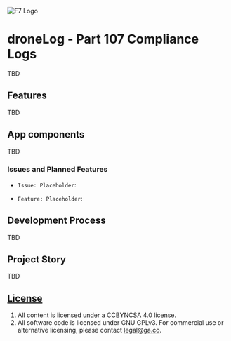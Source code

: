 ![F7 Logo](http://frinkiac-7.net/images/f7-pos.png "F7 logo")

# droneLog - Part 107 Compliance Logs

TBD

## Features

TBD

## App components

TBD

### Issues and Planned Features

- `Issue: Placeholder`:

- `Feature: Placeholder`:

## Development Process

TBD

## Project Story

TBD

## [License](LICENSE)

1.  All content is licensed under a CC­BY­NC­SA 4.0 license.
1.  All software code is licensed under GNU GPLv3. For commercial use or
    alternative licensing, please contact legal@ga.co.
